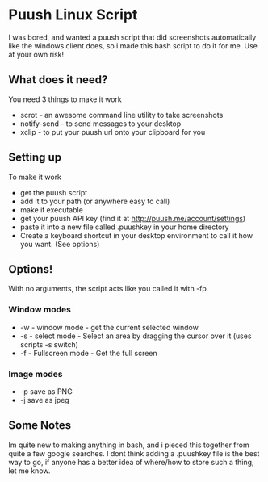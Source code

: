 Puush Linux Script
==================

I was bored, and wanted a puush script that did screenshots automatically like the windows client does, so i made this bash script to do it for me. Use at your own risk!

What does it need?
------------------
You need 3 things to make it work
- scrot - an awesome command line utility to take screenshots
- notify-send - to send messages to your desktop
- xclip - to put your puush url onto your clipboard for you

Setting up
----------
To make it work
- get the puush script
- add it to your path (or anywhere easy to call)
- make it executable
- get your puush API key (find it at http://puush.me/account/settings)
- paste it into a new file called .puushkey in your home directory
- Create a keyboard shortcut in your desktop environment to call it how you want. (See options)

Options!
--------
With no arguments, the script acts like you called it with -fp

### Window modes
- -w - window mode - get the current selected window
- -s - select mode - Select an area by dragging the cursor over it (uses scripts -s switch)
- -f - Fullscreen mode - Get the full screen

### Image modes
- -p save as PNG
- -j save as jpeg


Some Notes
----------
Im quite new to making anything in bash, and i pieced this together from quite a few google searches.
I dont think adding a .puushkey file is the best way to go, if anyone has a better idea of where/how to store such a thing, let me know.

